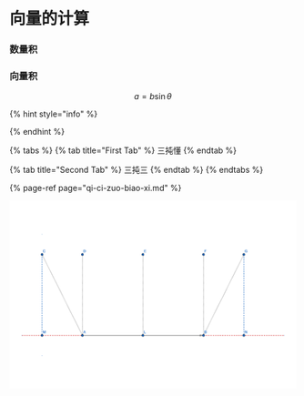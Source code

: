# 向量的计算

### 数量积

### 向量积

$$
a = b\sin\theta
$$

{% hint style="info" %}

{% endhint %}

{% tabs %}
{% tab title="First Tab" %}
三扽懂
{% endtab %}

{% tab title="Second Tab" %}
三扽三
{% endtab %}
{% endtabs %}

{% page-ref page="qi-ci-zuo-biao-xi.md" %}

![&#x4E09;&#x70B9;](../.gitbook/assets/p2ls.png)


